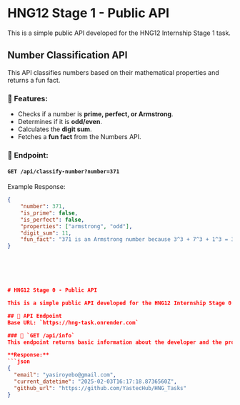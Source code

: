 # HNG12 Stage 1 - Public API
  This is a simple public API developed for the HNG12 Internship Stage 1 task.

## Number Classification API

This API classifies numbers based on their mathematical properties and returns a fun fact.

### 🚀 Features:
- Checks if a number is **prime, perfect, or Armstrong**.
- Determines if it is **odd/even**.
- Calculates the **digit sum**.
- Fetches a **fun fact** from the Numbers API.

### 📌 Endpoint:
#### `GET /api/classify-number?number=371`
Example Response:
```json
{
    "number": 371,
    "is_prime": false,
    "is_perfect": false,
    "properties": ["armstrong", "odd"],
    "digit_sum": 11,
    "fun_fact": "371 is an Armstrong number because 3^3 + 7^3 + 1^3 = 371"
}






# HNG12 Stage 0 - Public API

This is a simple public API developed for the HNG12 Internship Stage 0 task.

## 🚀 API Endpoint
Base URL: `https://hng-task.onrender.com`

### 📌 `GET /api/info`
This endpoint returns basic information about the developer and the project.

**Response:**
```json
{
  "email": "yasiroyebo@gmail.com",
  "current_datetime": "2025-02-03T16:17:18.8736560Z",
  "github_url": "https://github.com/YastecHub/HNG_Tasks"
}
